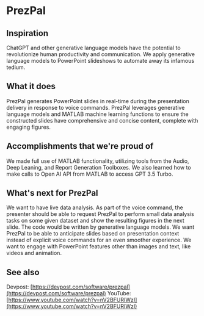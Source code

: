 # PrezPal

## Inspiration
ChatGPT and other generative language models have the potential to revolutionize human productivity and communication. We apply generative language models to PowerPoint slideshows to automate away its infamous tedium.

## What it does
PrezPal generates PowerPoint slides in real-time during the presentation delivery in response to voice commands. PrezPal leverages generative language models and MATLAB machine learning functions to ensure the constructed slides have comprehensive and concise content, complete with engaging figures.

## Accomplishments that we're proud of
We made full use of MATLAB functionality, utilizing tools from the Audio, Deep Leaning, and Report Generation Toolboxes. We also learned how to make calls to Open AI API from MATLAB to access GPT 3.5 Turbo.

## What's next for PrezPal
We want to have live data analysis. As part of the voice command, the presenter should be able to request PrezPal to perform small data analysis tasks on some given dataset and show the resulting figures in the next slide. The code would be written by generative language models.
We want PrezPal to be able to anticipate slides based on presentation context instead of explicit voice commands for an even smoother experience.
We want to engage with PowerPoint features other than images and text, like videos and animation.

## See also
Devpost: [https://devpost.com/software/prezpal](https://devpost.com/software/prezpal)
YouTube: [https://www.youtube.com/watch?v=nV2BFURIWzI](https://www.youtube.com/watch?v=nV2BFURIWzI)
